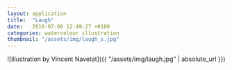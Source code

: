 ```yaml
---
layout: application
title:  "Laugh"
date:   2018-07-08 12:49:27 +0100
categories: watercolour illustration
thumbnail: "/assets/img/laugh_s.jpg"
---
```

![illustration by Vincent Navetat]({{ "/assets/img/laugh.jpg" | absolute_url }})
